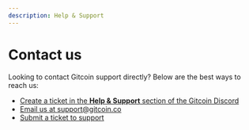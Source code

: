 ```yaml
---
description: Help & Support
---
```


# Contact us

Looking to contact Gitcoin support directly? Below are the best ways to reach us:

* [Create a ticket in the **Help & Support** section of the Gitcoin Discord](https://discord.gg/b5PEjyVFXT)
* [Email us at support@gitcoin.co](mailto:support@gitcoin.co)&#x20;
* [Submit a ticket to support](https://gitcoin.happyfox.com/new)
